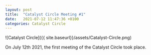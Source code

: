 ```yaml
---
layout: post
title:  "Catalyst Circle Meeting #1"
date:   2021-07-12 11:47:36 +0100
categories: Catalyst Circle
---
```


![Catalyst Circle]({{ site.baseurl}}/assets/Catalyst-Circle.png)

On July 12th 2021, the first meeting of the Catalyst Circle took place.
